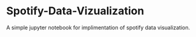 # Spotify-Data-Vizualization
A simple jupyter notebook for implimentation of spotify data visualization.